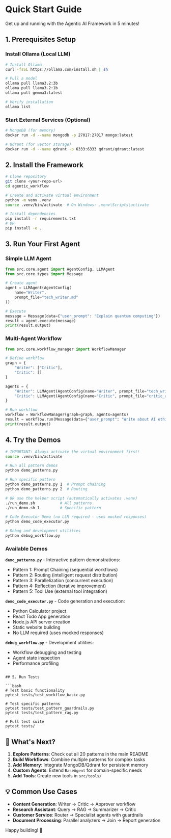 # Quick Start Guide

Get up and running with the Agentic AI Framework in 5 minutes!

## 1. Prerequisites Setup

### Install Ollama (Local LLM)
```bash
# Install Ollama
curl -fsSL https://ollama.com/install.sh | sh

# Pull a model
ollama pull llama3.2:3b
ollama pull llama3.2:1b
ollama pull gemma3:latest

# Verify installation
ollama list
```

### Start External Services (Optional)
```bash
# MongoDB (for memory)
docker run -d --name mongodb -p 27017:27017 mongo:latest

# Qdrant (for vector storage)  
docker run -d --name qdrant -p 6333:6333 qdrant/qdrant:latest
```

## 2. Install the Framework

```bash
# Clone repository
git clone <your-repo-url>
cd agentic_workflow

# Create and activate virtual environment
python -m venv .venv
source .venv/bin/activate  # On Windows: .venv\Scripts\activate

# Install dependencies
pip install -r requirements.txt
# OR
pip install -e .
```

## 3. Run Your First Agent

### Simple LLM Agent
```python
from src.core.agent import AgentConfig, LLMAgent
from src.core.types import Message

# Create agent
agent = LLMAgent(AgentConfig(
    name="Writer",
    prompt_file="tech_writer.md"
))

# Execute
message = Message(data={"user_prompt": "Explain quantum computing"})
result = agent.execute(message)
print(result.output)
```

### Multi-Agent Workflow
```python  
from src.core.workflow_manager import WorkflowManager

# Define workflow
graph = {
    "Writer": ["Critic"],
    "Critic": []
}

agents = {
    "Writer": LLMAgent(AgentConfig(name="Writer", prompt_file="tech_writer.md")),
    "Critic": LLMAgent(AgentConfig(name="Critic", prompt_file="critic_agent.md"))
}

# Run workflow
workflow = WorkflowManager(graph=graph, agents=agents)
result = workflow.run(Message(data={"user_prompt": "Write about AI ethics"}))
print(result.output)
```

## 4. Try the Demos

```bash
# IMPORTANT: Always activate the virtual environment first!
source .venv/bin/activate

# Run all pattern demos
python demo_patterns.py

# Run specific pattern
python demo_patterns.py 1  # Prompt chaining
python demo_patterns.py 2  # Routing

# OR use the helper script (automatically activates .venv)
./run_demo.sh           # All patterns
./run_demo.sh 1         # Specific pattern

# Code Executor Demo (no LLM required - uses mocked responses)
python demo_code_executor.py

# Debug and development utilities
python debug_workflow.py
```

### Available Demos

**`demo_patterns.py`** - Interactive pattern demonstrations:
- Pattern 1: Prompt Chaining (sequential workflows)
- Pattern 2: Routing (intelligent request distribution)  
- Pattern 3: Parallelization (concurrent execution)
- Pattern 4: Reflection (iterative improvement)
- Pattern 5: Tool Use (external tool integration)

**`demo_code_executor.py`** - Code generation and execution:
- Python Calculator project
- React Todo App generation
- Node.js API server creation
- Static website building
- No LLM required (uses mocked responses)

**`debug_workflow.py`** - Development utilities:
- Workflow debugging and testing
- Agent state inspection
- Performance profiling
```

## 5. Run Tests

```bash
# Test basic functionality
pytest tests/test_workflow_basic.py

# Test specific patterns
pytest tests/test_pattern_guardrails.py
pytest tests/test_pattern_rag.py

# Full test suite
pytest tests/
```

## 🚀 What's Next?

1. **Explore Patterns**: Check out all 20 patterns in the main README
2. **Build Workflows**: Combine multiple patterns for complex tasks  
3. **Add Memory**: Integrate MongoDB/Qdrant for persistent memory
4. **Custom Agents**: Extend `BaseAgent` for domain-specific needs
5. **Add Tools**: Create new tools in `src/tools/`

## 💡 Common Use Cases

- **Content Generation**: Writer → Critic → Approver workflow
- **Research Assistant**: Query → RAG → Summarizer → Critic  
- **Customer Service**: Router → Specialist agents with guardrails
- **Document Processing**: Parallel analyzers → Join → Report generation

Happy building! 🎉